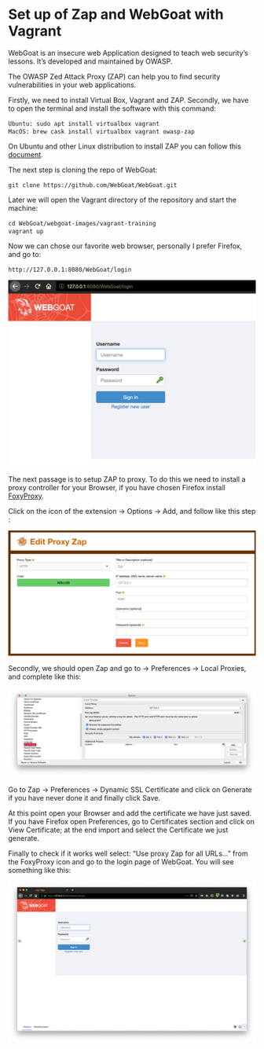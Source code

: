 # Set up of Zap and WebGoat with Vagrant
WebGoat is an insecure web Application designed to teach web security’s lessons. It’s developed and maintained by OWASP.

The OWASP Zed Attack Proxy (ZAP) can help you to find security vulnerabilities in your web applications.

Firstly, we need to install Virtual Box, Vagrant and ZAP. Secondly, we have to open the terminal and install the software with this command:
```
Ubuntu: sudo apt install virtualbox vagrant
MacOS: brew cask install virtualbox vagrant owasp-zap
```
On Ubuntu and other Linux distribution to install ZAP you can follow this [document](http://techdiscussionforum.blogspot.com/2017/08/how-to-install-zap-zed-attack-proxy-in.html).

The next step is cloning the repo of WebGoat:
```
git clone https://github.com/WebGoat/WebGoat.git
```
Later we will open the Vagrant directory of the repository and start the machine:
```
cd WebGoat/webgoat-images/vagrant-training
vagrant up
```
Now we can chose our favorite web browser, personally I prefer Firefox, and go to:
```
http://127.0.0.1:8080/WebGoat/login
```

![Login page of WebGoat](https://github.com/AlessandroMorelli96/Writeups/blob/master/webgoat/images/00_01.png)

The next passage is to setup ZAP to proxy. To do this we need to install a proxy controller for your Browser, if you have chosen Firefox install [FoxyProxy](https://addons.mozilla.org/it/firefox/addon/foxyproxy-standard/).

Click on the icon of the extension -> Options -> Add, and follow like this step :

![FoxyProxy set up](https://github.com/AlessandroMorelli96/Writeups/blob/master/webgoat/images/00_02.png)

Secondly, we should open Zap and go to -> Preferences -> Local Proxies, and complete like this:

![ZAP Local Proxies set up](https://github.com/AlessandroMorelli96/Writeups/blob/master/webgoat/images/00_03.png)

Go to Zap -> Preferences -> Dynamic SSL Certificate and click on Generate if you have never done it and finally click Save.

At this point open your Browser and add the certificate we have just saved. If you have Firefox open Preferences, go to Certificates section and click on View Certificate; at the end import and select the Certificate we just generate.

Finally to check if it works well select: “Use proxy Zap for all URLs…” from the FoxyProxy icon and go to the login page of WebGoat. You will see something like this:

![Login Page and ZAP](https://github.com/AlessandroMorelli96/Writeups/blob/master/webgoat/images/00_04.png)
